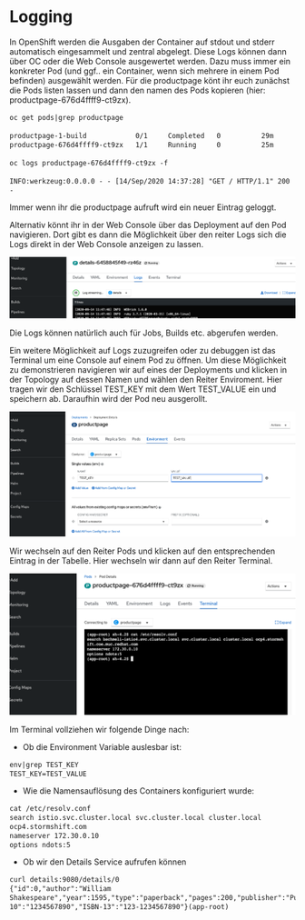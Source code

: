 # Logging

In OpenShift werden die Ausgaben der Container auf stdout und stderr automatisch eingesammelt und zentral abgelegt. Diese Logs können dann über OC oder die Web Console ausgewertet werden. Dazu muss immer ein konkreter Pod \(und ggf.. ein Container, wenn sich mehrere in einem Pod befinden\) ausgewählt werden. Für die productpage könt ihr euch zunächst die Pods listen lassen und dann den namen des Pods kopieren \(hier: productpage-676d4ffff9-ct9zx\).

```text
oc get pods|grep productpage

productpage-1-build            0/1     Completed   0          29m
productpage-676d4ffff9-ct9zx   1/1     Running     0          25m

oc logs productpage-676d4ffff9-ct9zx -f

INFO:werkzeug:0.0.0.0 - - [14/Sep/2020 14:37:28] "GET / HTTP/1.1" 200 -
```

Immer wenn ihr die productpage aufruft wird ein neuer Eintrag geloggt.

Alternativ könnt ihr in der Web Console über das Deployment auf den Pod navigieren. Dort gibt es dann die Möglichkeit über den reiter Logs sich die Logs direkt in der Web Console anzeigen zu lassen.

![](../../../.gitbook/assets/screenshot-2020-09-14-at-16.41.25.png)

Die Logs können natürlich auch für Jobs, Builds etc. abgerufen werden.

Ein weitere Möglichkeit auf Logs zuzugreifen oder zu debuggen ist das Terminal um eine Console auf einem Pod zu öffnen. Um diese Möglichkeit zu demonstrieren navigieren wir auf eines der Deployments und klicken in der Topology auf dessen Namen und wählen den Reiter Enviroment. Hier tragen wir den Schlüssel TEST\_KEY mit dem Wert TEST\_VALUE ein und speichern ab. Daraufhin wird der Pod neu ausgerollt. 

![](../../../.gitbook/assets/screenshot-2020-09-14-at-16.46.20.png)



Wir wechseln auf den Reiter Pods und klicken auf den entsprechenden Eintrag in der Tabelle. Hier wechseln wir dann auf den Reiter Terminal.

![](../../../.gitbook/assets/screenshot-2020-09-14-at-16.48.13.png)

Im Terminal vollziehen wir folgende Dinge nach:

* Ob die Environment Variable auslesbar ist:

```text
env|grep TEST_KEY
TEST_KEY=TEST_VALUE
```

* Wie die Namensauflösung des Containers konfiguriert wurde:

```text
cat /etc/resolv.conf 
search istio.svc.cluster.local svc.cluster.local cluster.local ocp4.stormshift.com
nameserver 172.30.0.10
options ndots:5
```

* Ob wir den Details Service aufrufen können

```text
curl details:9080/details/0
{"id":0,"author":"William Shakespeare","year":1595,"type":"paperback","pages":200,"publisher":"PublisherA","language":"English","ISBN-10":"1234567890","ISBN-13":"123-1234567890"}(app-root)
```


